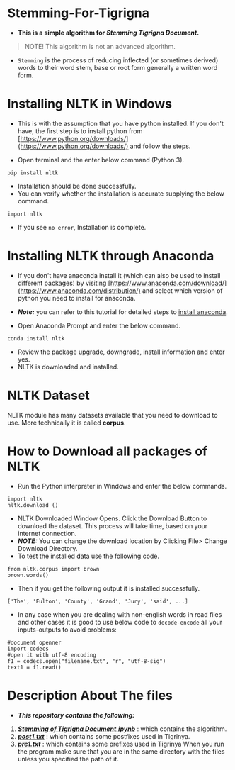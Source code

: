 # Stemming-For-Tigrigna
* **This is a simple algorithm for _Stemming Tigrigna Document_.**
> NOTE! This algorithm is not an advanced algorithm.

* `Stemming` is the process of reducing inflected (or sometimes derived) words to their word stem, base or root form generally a written word form.

# Installing NLTK in Windows
* This is with the assumption that you have python installed. If you don't have, the first step is to install python from [https://www.python.org/downloads/](https://www.python.org/downloads/) and follow the steps.

* Open terminal and the enter below command (Python 3).
~~~
pip install nltk
~~~

* Installation should be done successfully.
* You can verify whether the installation is accurate supplying the below command.
~~~
import nltk
~~~

* If you see `no error`, Installation is complete.

# Installing NLTK through Anaconda
* If you don't have anaconda install it (which can also be used to install different packages) by visiting [https://www.anaconda.com/download/](https://www.anaconda.com/distribution/) and select which version of python you need to install for anaconda.
* **_Note:_** you can refer to this tutorial for detailed steps to [install anaconda](https://www.guru99.com/download-install-r-rstudio.html).

* Open Anaconda Prompt and enter the below command.
~~~
conda install nltk
~~~
* Review the package upgrade, downgrade, install information and enter yes.
* NLTK is downloaded and installed.

# NLTK Dataset
NLTK module has many datasets available that you need to download to use. More technically it is called **corpus**.

# How to Download all packages of NLTK
* Run the Python interpreter in Windows and enter the below commands.
~~~
import nltk
nltk.download ()
~~~

* NLTK Downloaded Window Opens. Click the Download Button to download the dataset. This process will take time, based on your internet connection.
* **_NOTE:_** You can change the download location by Clicking File> Change Download Directory.
* To test the installed data use the following code.
~~~
from nltk.corpus import brown
brown.words()
~~~

* Then if you get the following output it is installed successfully.
~~~
['The', 'Fulton', 'County', 'Grand', 'Jury', 'said', ...]
~~~

* In any case when you are dealing with non-english words in read files and other cases it is good to use below code to `decode-encode` all your inputs-outputs to avoid problems:
~~~
#document openner
import codecs
#open it with utf-8 encoding 
f1 = codecs.open("filename.txt", "r", "utf-8-sig")
text1 = f1.read()
~~~

# Description About The files
* **_This repository contains the following:_**
1. [**_Stemming of  Tigrigna Document.ipynb_**](https://github.com/Luel-Hagos/Stemming-Tigrigna-Document/blob/master/Stemming%20of%20%20Tigrigna%20Document.ipynb) : which contains the algorithm.
2. [**_post1.txt_**](https://github.com/Luel-Hagos/Stemming-Tigrigna-Document/blob/master/postfix.txt) : which contains some postfixes used in Tigrinya.
3. [**_pre1.txt_**](https://github.com/Luel-Hagos/Stemming-Tigrigna-Document/blob/master/prefix.txt) : which contains some prefixes used in Tigrinya
When you run the program make sure that you are in the same directory with the files unless you specified the path of it.
~~~
